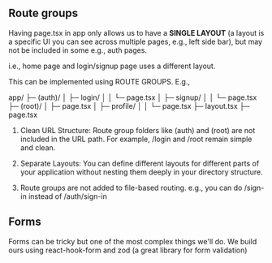 
## Route groups

Having page.tsx in app only allows us to have a **SINGLE LAYOUT** (a layout is a specific UI you can see across multiple pages, e.g., left side bar),
but may not be included in some e.g., auth pages.

i.e., home page and login/signup page uses a different layout.

This can be implemented using ROUTE GROUPS. E.g.,

app/
  ├─ (auth)/
  │  ├─ login/
  │  │  └─ page.tsx
  │  ├─ signup/
  │  │  └─ page.tsx
  ├─ (root)/
  │  ├─ page.tsx
  │  ├─ profile/
  │  │  └─ page.tsx
  ├─ layout.tsx
  ├─ page.tsx


1. Clean URL Structure: Route group folders like (auth) and (root) are not included in the URL path. For example, /login and /root remain simple and clean.
2. Separate Layouts: You can define different layouts for different parts of your application without nesting them deeply in your directory structure.

3. Route groups are not added to file-based routing.
e.g., you can do /sign-in instead of /auth/sign-in

## Forms
Forms can be tricky but one of the most complex things we'll do.
We build ours using react-hook-form and zod (a great library for form validation)